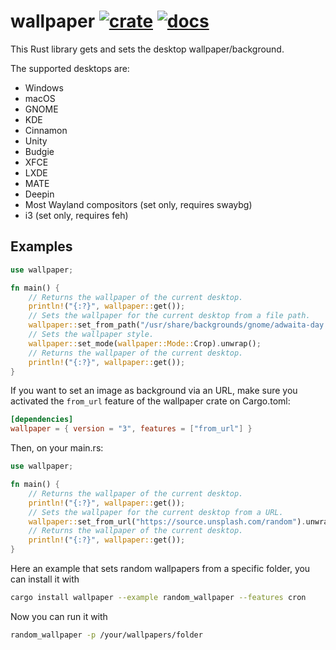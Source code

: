 # wallpaper [![crate](https://img.shields.io/crates/v/wallpaper.svg)](https://crates.io/crates/wallpaper) [![docs](https://docs.rs/wallpaper/badge.svg)](https://docs.rs/wallpaper)

This Rust library gets and sets the desktop wallpaper/background.

The supported desktops are:

- Windows
- macOS
- GNOME
- KDE
- Cinnamon
- Unity
- Budgie
- XFCE
- LXDE
- MATE
- Deepin
- Most Wayland compositors (set only, requires swaybg)
- i3 (set only, requires feh)

## Examples

```rust
use wallpaper;

fn main() {
    // Returns the wallpaper of the current desktop.
    println!("{:?}", wallpaper::get());
    // Sets the wallpaper for the current desktop from a file path.
    wallpaper::set_from_path("/usr/share/backgrounds/gnome/adwaita-day.png").unwrap();
    // Sets the wallpaper style.
    wallpaper::set_mode(wallpaper::Mode::Crop).unwrap();
    // Returns the wallpaper of the current desktop.
    println!("{:?}", wallpaper::get());
}
```

If you want to set an image as background via an URL, make sure you activated the `from_url` feature of the wallpaper crate on Cargo.toml:

```toml
[dependencies]
wallpaper = { version = "3", features = ["from_url"] }
```

Then, on your main.rs:

```rust
use wallpaper;

fn main() {
    // Returns the wallpaper of the current desktop.
    println!("{:?}", wallpaper::get());
    // Sets the wallpaper for the current desktop from a URL.
    wallpaper::set_from_url("https://source.unsplash.com/random").unwrap();
    // Returns the wallpaper of the current desktop.
    println!("{:?}", wallpaper::get());
}
```

Here an example that sets random wallpapers from a specific folder, you can install it with
```bash
cargo install wallpaper --example random_wallpaper --features cron
```
Now you can run it with
```bash
random_wallpaper -p /your/wallpapers/folder
```
